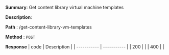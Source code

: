 **Summary**: Get content library virtual machine templates

**Description**:

**Path** : /get-content-library-vm-templates

**Method** : `POST`

**Response**
| code      | Description |
| ----------- | ----------- |
|  200   |       |
|  400   |       |

